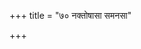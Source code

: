 +++
title = "७० नक्तोषासा समनसा"

+++
<div class="js_include" url="/vedAH_yajuH/vAjasaneyam/mAdhyandinam/saMhitA/vishvAsa-prastutiH/12/02_naktoShAsA_samanasA.md"  newLevelForH1="5" includeTitle="false"> </div>  
